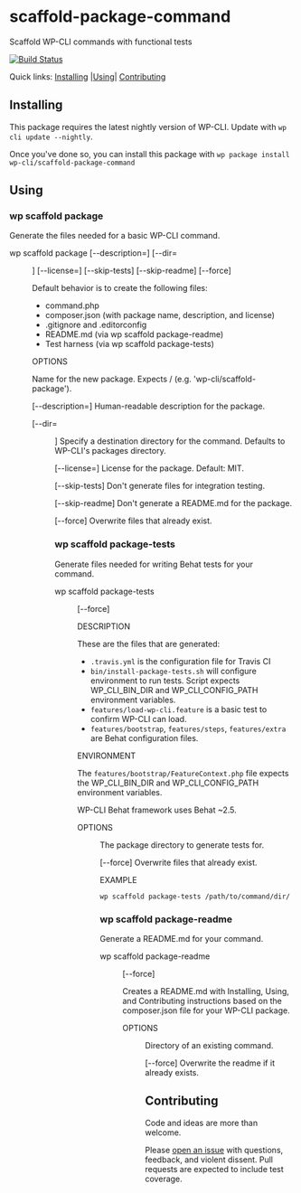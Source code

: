 scaffold-package-command
===============================

Scaffold WP-CLI commands with functional tests

[![Build Status](https://travis-ci.org/wp-cli/scaffold-package-command.svg?branch=master)](https://travis-ci.org/wp-cli/scaffold-package-command)

Quick links: [Installing](#installing) |[Using](#using)| [Contributing](#contributing)

## Installing

This package requires the latest nightly version of WP-CLI. Update with `wp cli update --nightly`.

Once you've done so, you can install this package with `wp package install wp-cli/scaffold-package-command`

## Using

### wp scaffold package

Generate the files needed for a basic WP-CLI command.

wp scaffold package <name> [--description=<description>] [--dir=<dir>]
  [--license=<license>] [--skip-tests] [--skip-readme] [--force]

  Default behavior is to create the following files:
  - command.php
  - composer.json (with package name, description, and license)
  - .gitignore and .editorconfig
  - README.md (via wp scaffold package-readme)
  - Test harness (via wp scaffold package-tests)

OPTIONS

  <name>
    Name for the new package. Expects <author>/<package> (e.g.
    'wp-cli/scaffold-package').

  [--description=<description>]
    Human-readable description for the package.

  [--dir=<dir>]
    Specify a destination directory for the command. Defaults to WP-CLI's
    packages
    directory.

  [--license=<license>]
    License for the package. Default: MIT.

  [--skip-tests]
    Don't generate files for integration testing.

  [--skip-readme]
    Don't generate a README.md for the package.

  [--force]
    Overwrite files that already exist.

### wp scaffold package-tests

Generate files needed for writing Behat tests for your command.

wp scaffold package-tests <dir> [--force]

DESCRIPTION

  These are the files that are generated:

  * `.travis.yml` is the configuration file for Travis CI
  * `bin/install-package-tests.sh` will configure environment to run tests. Script expects
  WP_CLI_BIN_DIR and WP_CLI_CONFIG_PATH environment variables.
  * `features/load-wp-cli.feature` is a basic test to confirm WP-CLI can load.
  * `features/bootstrap`, `features/steps`, `features/extra` are Behat configuration files.

ENVIRONMENT

  The `features/bootstrap/FeatureContext.php` file expects the WP_CLI_BIN_DIR and
  WP_CLI_CONFIG_PATH environment variables.

  WP-CLI Behat framework uses Behat ~2.5.

OPTIONS

  <dir>
    The package directory to generate tests for.

  [--force]
    Overwrite files that already exist.

EXAMPLE

    wp scaffold package-tests /path/to/command/dir/

### wp scaffold package-readme

Generate a README.md for your command.

wp scaffold package-readme <dir> [--force]

  Creates a README.md with Installing, Using, and Contributing instructions
  based on the composer.json file for your WP-CLI package.

OPTIONS

  <dir>
    Directory of an existing command.

  [--force]
    Overwrite the readme if it already exists.


## Contributing

Code and ideas are more than welcome.

Please [open an issue](https://github.com/wp-cli/scaffold-package-command/issues) with questions, feedback, and violent dissent. Pull requests are expected to include test coverage.
